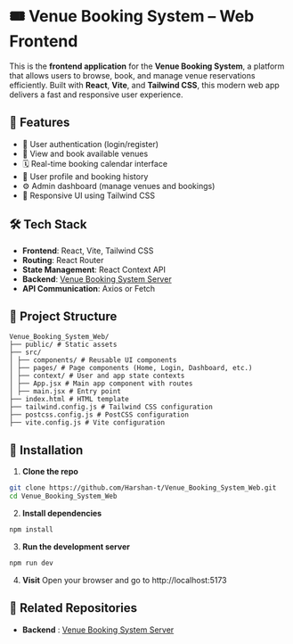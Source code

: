 # 🎟️ Venue Booking System – Web Frontend

This is the **frontend application** for the **Venue Booking System**, a platform that allows users to browse, book, and manage venue reservations efficiently. Built with **React**, **Vite**, and **Tailwind CSS**, this modern web app delivers a fast and responsive user experience.

## 🚀 Features

- 🔐 User authentication (login/register)
- 📅 View and book available venues
- 🗓️ Real-time booking calendar interface
- 👤 User profile and booking history
- ⚙️ Admin dashboard (manage venues and bookings)
- 🎨 Responsive UI using Tailwind CSS

## 🛠️ Tech Stack

- **Frontend**: React, Vite, Tailwind CSS
- **Routing**: React Router
- **State Management**: React Context API
- **Backend**: [Venue Booking System Server](https://github.com/Harshan-t/Venue_Booking_System_Server)
- **API Communication**: Axios or Fetch

## 📂 Project Structure
```
Venue_Booking_System_Web/
├── public/ # Static assets
├── src/
│ ├── components/ # Reusable UI components
│ ├── pages/ # Page components (Home, Login, Dashboard, etc.)
│ ├── context/ # User and app state contexts
│ ├── App.jsx # Main app component with routes
│ ├── main.jsx # Entry point
├── index.html # HTML template
├── tailwind.config.js # Tailwind CSS configuration
├── postcss.config.js # PostCSS configuration
├── vite.config.js # Vite configuration
```

## 🔧 Installation

1. **Clone the repo**

```bash
git clone https://github.com/Harshan-t/Venue_Booking_System_Web.git
cd Venue_Booking_System_Web
```

2. **Install dependencies**
```bash
npm install
```

3. **Run the development server**
```bash
npm run dev
```

4. **Visit**
   Open your browser and go to http://localhost:5173

## 🔗 Related Repositories
 - **Backend** : [Venue Booking System Server](https://github.com/Harshan-t/Venue_Booking_System_Server)
